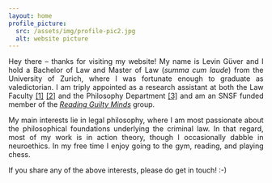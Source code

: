```yaml
---
layout: home
profile_picture:
  src: /assets/img/profile-pic2.jpg
  alt: website picture
---
```




<p align="justify"> Hey there – thanks for visiting my website! My name is Levin Güver and I hold a Bachelor of Law and Master of Law (<i>summa cum laude</i>) from the University of Zurich, where I was fortunate enough to graduate as valedictorian. I am triply appointed as a research assistant at both the Law Faculty <a href="https://www.ius.uzh.ch/de/staff/professorships/alphabetical/mahlmann/team/Levin-G%C3%BCver.html">[1]</a> <a href="https://www.ius.uzh.ch/en/staff/professorships/alphabetical/summers/person.html">[2]</a> and the Philosophy Department <a href="https://www.philosophie.uzh.ch/de/seminar/people/research/ethics_schaber/guever.html">[3]</a> and am an SNSF funded member of the <a href="https://www.guiltymindslab.com/"><i>Reading Guilty Minds</i></a> group. <p>


<p align="justify"> My main interests lie in legal philosophy, where I am most passionate about the philosophical foundations underlying the criminal law. In that regard, most of my work is in action theory, though I occasionally dabble in neuroethics. In my free time I enjoy going to the gym, reading, and playing chess. </p>

<p align="justify">If you share any of the above interests, please do get in touch!  :-) </p>

